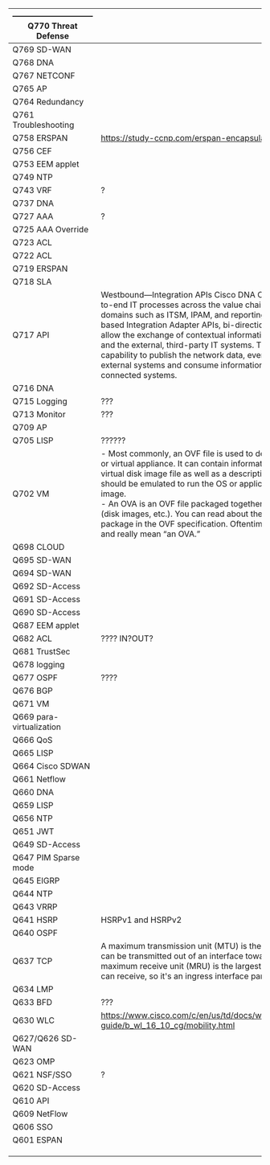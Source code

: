 | ——————————<br />Q770 Threat Defense |                                                              |
| ----------------------------------- | ------------------------------------------------------------ |
| Q769 SD-WAN                         |                                                              |
| Q768 DNA                            |                                                              |
| Q767 NETCONF                        |                                                              |
| Q765 AP                             |                                                              |
| Q764 Redundancy                     |                                                              |
| Q761 Troubleshooting                |                                                              |
| Q758 ERSPAN                         | https://study-ccnp.com/erspan-encapsulated-remote-span-explained/ |
| Q756 CEF                            |                                                              |
| Q753 EEM applet                     |                                                              |
| Q749 NTP                            |                                                              |
| Q743 VRF                            | ?                                                            |
| Q737 DNA                            |                                                              |
| Q727 AAA                            | ?                                                            |
| Q725 AAA Override                   |                                                              |
| Q723 ACL                            |                                                              |
| Q722 ACL                            |                                                              |
| Q719 ERSPAN                         |                                                              |
| Q718 SLA                            |                                                              |
| Q717 API                            | Westbound—Integration APIs Cisco DNA Center platform can power end-to-end IT processes across the value chain by integrating various domains such as ITSM, IPAM, and reporting. By leveraging the REST-based Integration Adapter APIs, bi-directional interfaces can be built to allow the exchange of contextual information between Cisco DNA Center and the external, third-party IT systems. The westbound APIs provide the capability to publish the network data, events and notifications to the external systems and consume information in Cisco DNA Center from the connected systems. |
| Q716 DNA                            |                                                              |
| Q715 Logging                        | ???                                                          |
| Q713 Monitor                        | ???                                                          |
| Q709 AP                             |                                                              |
| Q705 LISP                           | ??????                                                       |
| Q702 VM                             | - Most commonly, an OVF file is used to describe a single virtual machine or virtual appliance. It can contain information about the format of a virtual disk image file as well as a description of the virtual hardware that should be emulated to run the OS or application contained on such a disk image.<br />- An OVA is an OVF file packaged together with all of its supporting files (disk images, etc.). You can read about the requirements for a valid OVA package in the OVF specification. Oftentimes people will say “an OVF” and really mean “an OVA.” |
| Q698 CLOUD                          |                                                              |
| Q695 SD-WAN                         |                                                              |
| Q694 SD-WAN                         |                                                              |
| Q692 SD-Access                      |                                                              |
| Q691 SD-Access                      |                                                              |
| Q690  SD-Access                     |                                                              |
| Q687 EEM applet                     |                                                              |
| Q682 ACL                            | ???? IN?OUT?                                                 |
| Q681 TrustSec                       |                                                              |
| Q678 logging                        |                                                              |
| Q677 OSPF                           | ????                                                         |
| Q676 BGP                            |                                                              |
| Q671 VM                             |                                                              |
| Q669 para-virtualization            |                                                              |
| Q666 QoS                            |                                                              |
| Q665 LISP                           |                                                              |
| Q664 Cisco SDWAN                    |                                                              |
| Q661 Netflow                        |                                                              |
| Q660 DNA                            |                                                              |
| Q659 LISP                           |                                                              |
| Q656 NTP                            |                                                              |
| Q651 JWT                            |                                                              |
| Q649 SD-Access                      |                                                              |
| Q647 PIM Sparse mode                |                                                              |
| Q645 EIGRP                          |                                                              |
| Q644 NTP                            |                                                              |
| Q643 VRRP                           |                                                              |
| Q641 HSRP                           | HSRPv1 and HSRPv2                                            |
| Q640 OSPF                           |                                                              |
| Q637 TCP                            | A maximum transmission unit (MTU) is the largest length of a packet that can be transmitted out of an interface toward a destination. <br />maximum receive unit (MRU) is the largest packet size that an interface can receive, so it's an ingress interface parameter. |
| Q634 LMP                            |                                                              |
| Q633 BFD                            | ???                                                          |
| Q630 WLC                            | https://www.cisco.com/c/en/us/td/docs/wireless/controller/9800/config-guide/b_wl_16_10_cg/mobility.html |
| Q627/Q626 SD-WAN                    |                                                              |
| Q623 OMP                            |                                                              |
| Q621 NSF/SSO                        | ?                                                            |
| Q620 SD-Access                      |                                                              |
| Q610 API                            |                                                              |
| Q609 NetFlow                        |                                                              |
| Q606 SSO                            |                                                              |
| Q601 ESPAN                          |                                                              |
|                                     |                                                              |
|                                     |                                                              |
|                                     |                                                              |

